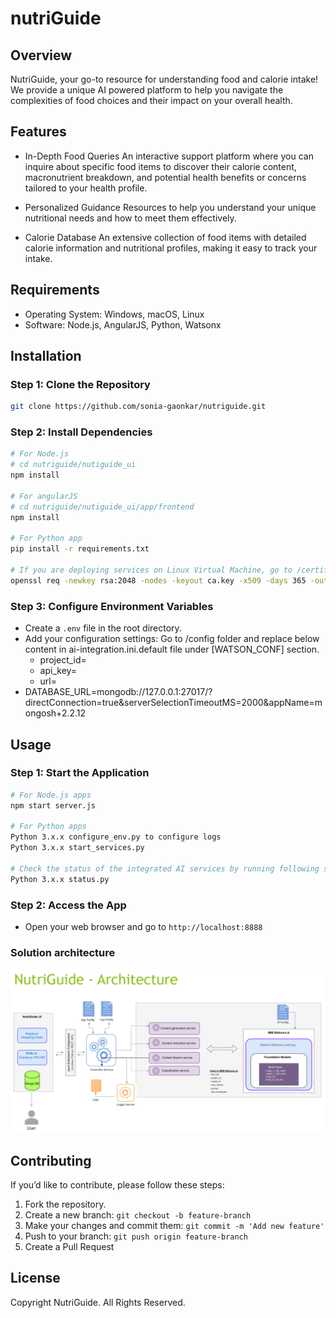 # nutriGuide

## Overview
NutriGuide, your go-to resource for understanding food and calorie intake!
We provide a unique AI powered platform to help you navigate the complexities of food choices and their impact on your overall health.

## Features
- In-Depth Food Queries
    An interactive support platform where you can inquire about specific food items to discover their calorie content, macronutrient breakdown, and potential health benefits or concerns tailored to your health profile.

- Personalized Guidance
    Resources to help you understand your unique nutritional needs and how to meet them effectively.

- Calorie Database
    An extensive collection of food items with detailed calorie information and nutritional profiles, making it easy to track your intake.

## Requirements
- Operating System: Windows, macOS, Linux
- Software: Node.js, AngularJS, Python, Watsonx

## Installation

### Step 1: Clone the Repository
```bash
git clone https://github.com/sonia-gaonkar/nutriguide.git
```

### Step 2: Install Dependencies
```bash
# For Node.js 
# cd nutriguide/nutiguide_ui
npm install

# For angularJS
# cd nutriguide/nutiguide_ui/app/frontend
npm install

# For Python app
pip install -r requirements.txt

# If you are deploying services on Linux Virtual Machine, go to /certificate and run below command and input required details.
openssl req -newkey rsa:2048 -nodes -keyout ca.key -x509 -days 365 -out ca.crt
```

### Step 3: Configure Environment Variables
- Create a `.env` file in the root directory.
- Add your configuration settings: Go to /config folder and replace below content in ai-integration.ini.default file under [WATSON_CONF] section.
	- project_id=
	- api_key=
	- url=
- DATABASE_URL=mongodb://127.0.0.1:27017/?directConnection=true&serverSelectionTimeoutMS=2000&appName=mongosh+2.2.12


## Usage

### Step 1: Start the Application
```bash
# For Node.js apps
npm start server.js

# For Python apps
Python 3.x.x configure_env.py to configure logs
Python 3.x.x start_services.py

# Check the status of the integrated AI services by running following script.
Python 3.x.x status.py

```

### Step 2: Access the App
- Open your web browser and go to `http://localhost:8888` 

### Solution architecture
![Architecture](architecture.png)

## Contributing
If you’d like to contribute, please follow these steps:
1. Fork the repository.
2. Create a new branch: `git checkout -b feature-branch`
3. Make your changes and commit them: `git commit -m 'Add new feature'`
4. Push to your branch: `git push origin feature-branch`
5. Create a Pull Request

## License
Copyright NutriGuide. All Rights Reserved.
